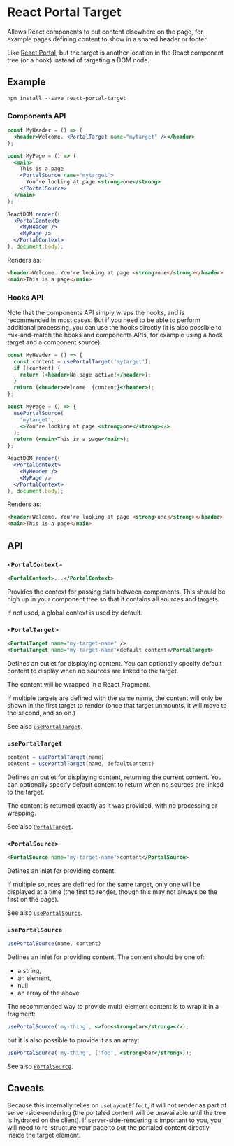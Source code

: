 # React Portal Target

Allows React components to put content elsewhere on the page, for example pages
defining content to show in a shared header or footer.

Like [React Portal](https://reactjs.org/docs/portals.html), but the target is
another location in the React component tree (or a hook) instead of targeting
a DOM node.

## Example

```shell
npm install --save react-portal-target
```

### Components API

```jsx
const MyHeader = () => (
  <header>Welcome. <PortalTarget name="mytarget" /></header>
);

const MyPage = () => (
  <main>
    This is a page
    <PortalSource name="mytarget">
      You're looking at page <strong>one</strong>
    </PortalSource>
  </main>
);

ReactDOM.render((
  <PortalContext>
    <MyHeader />
    <MyPage />
  </PortalContext>
), document.body);
```

Renders as:

```html
<header>Welcome. You're looking at page <strong>one</strong></header>
<main>This is a page</main>
```

### Hooks API

Note that the components API simply wraps the hooks, and is recommended in most
cases. But if you need to be able to perform additional processing, you can use
the hooks directly (it is also possible to mix-and-match the hooks and
components APIs, for example using a hook target and a component source).

```jsx
const MyHeader = () => {
  const content = usePortalTarget('mytarget');
  if (!content) {
    return (<header>No page active!</header>);
  }
  return (<header>Welcome. {content}</header>);
};

const MyPage = () => {
  usePortalSource(
    'mytarget',
    <>You're looking at page <strong>one</strong></>
  );
  return (<main>This is a page</main>);
};

ReactDOM.render((
  <PortalContext>
    <MyHeader />
    <MyPage />
  </PortalContext>
), document.body);
```

Renders as:

```html
<header>Welcome. You're looking at page <strong>one</strong></header>
<main>This is a page</main>
```

## API

### `<PortalContext>`

```xml
<PortalContext>...</PortalContext>
```

Provides the context for passing data between components. This should be high
up in your component tree so that it contains all sources and targets.

If not used, a global context is used by default.


### `<PortalTarget>`

```xml
<PortalTarget name="my-target-name" />
<PortalTarget name="my-target-name">default content</PortalTarget>
```

Defines an outlet for displaying content. You can optionally specify default
content to display when no sources are linked to the target.

The content will be wrapped in a React Fragment.

If multiple targets are defined with the same name, the content will only be
shown in the first target to render (once that target unmounts, it will move to
the second, and so on.)

See also [`usePortalTarget`](#useportaltarget).


### `usePortalTarget`

```jsx
content = usePortalTarget(name)
content = usePortalTarget(name, defaultContent)
```

Defines an outlet for displaying content, returning the current content. You
can optionally specify default content to return when no sources are linked to
the target.

The content is returned exactly as it was provided, with no processing or
wrapping.

See also [`PortalTarget`](#portaltarget).


### `<PortalSource>`

```xml
<PortalSource name="my-target-name">content</PortalSource>
```

Defines an inlet for providing content.

If multiple sources are defined for the same target, only one will be displayed
at a time (the first to render, though this may not always be the first on the
page).

See also [`usePortalSource`](#useportalsource).


### `usePortalSource`

```jsx
usePortalSource(name, content)
```

Defines an inlet for providing content. The content should be one of:

* a string,
* an element,
* null
* an array of the above

The recommended way to provide multi-element content is to wrap it in a fragment:

```jsx
usePortalSource('my-thing', <>foo<strong>bar</strong></>);
```

but it is also possible to provide it as an array:

```jsx
usePortalSource('my-thing', ['foo', <strong>bar</strong>]);
```

See also [`PortalSource`](#portalsource).


## Caveats

Because this internally relies on `useLayoutEffect`, it will not render as part
of server-side-rendering (the portaled content will be unavailable until the
tree is hydrated on the client). If server-side-rendering is important to you,
you will need to re-structure your page to put the portaled content directly
inside the target element.
